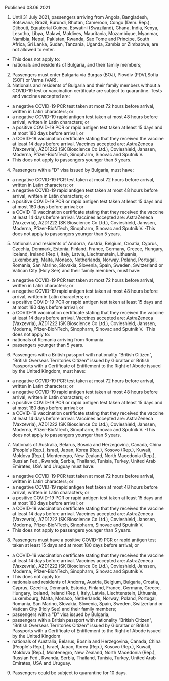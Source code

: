 Published 08.06.2021
1. Until 31 July 2021, passengers arriving from Angola, Bangladesh, Botswana, Brazil, Burundi, Bhutan, Cameroon, Congo (Dem. Rep.), Djibouti, Equatorial Guinea, Eswatini (Swaziland), Ghana, India, Kenya, Lesotho, Libya, Malawi, Maldives, Mauritania, Mozambique, Myanmar, Namibia, Nepal, Pakistan, Rwanda, Sao Tome and Principe, South Africa, Sri Lanka, Sudan, Tanzania, Uganda, Zambia or Zimbabwe, are not allowed to enter.
 - This does not apply to:
 - nationals and residents of Bulgaria, and their family members;
2. Passengers must enter Bulgaria via Burgas (BOJ), Plovdiv (PDV),Sofia (SOF) or Varna (VAR).
3. Nationals and residents of Bulgaria and their family members without a COVID-19 test or vaccination certificate are subject to quarantine. Tests and vaccines accepted are:
 - a negative COVID-19 PCR test taken at most 72 hours before arrival, written in Latin characters; or
 - a negative COVID-19 rapid antigen test taken at most 48 hours before arrival, written in Latin characters; or
 - a positive COVID-19 PCR or rapid antigen test taken at least 15 days and at most 180 days before arrival; or
 - a COVID-19 vaccination certificate stating that they received the vaccine at least 14 days before arrival. Vaccines accepted are: AstraZeneca (Vaxzevria), AZD1222 (SK Bioscience Co Ltd.), Covieshield, Janssen, Moderna, Pfizer-BioNTech, Sinopharm, Sinovac and Sputnik V.
 - This does not apply to passengers younger than 5 years.
4. Passengers with a "D" visa issued by Bulgaria, must have:
 - a negative COVID-19 PCR test taken at most 72 hours before arrival, written in Latin characters; or
 - a negative COVID-19 rapid antigen test taken at most 48 hours before arrival, written in Latin characters; or
 - a positive COVID-19 PCR or rapid antigen test taken at least 15 days and at most 180 days before arrival; or
 - a COVID-19 vaccination certificate stating that they received the vaccine at least 14 days before arrival. Vaccines accepted are: AstraZeneca (Vaxzevria), AZD1222 (SK Bioscience Co Ltd.), Covieshield, Janssen, Moderna, Pfizer-BioNTech, Sinopharm, Sinovac and Sputnik V.
 -This does not apply to passengers younger than 5 years.
5. Nationals and residents of Andorra, Austria, Belgium, Croatia, Cyprus, Czechia, Denmark, Estonia, Finland, France, Germany, Greece, Hungary, Iceland, Ireland (Rep.), Italy, Latvia, Liechtenstein, Lithuania, Luxembourg, Malta, Monaco, Netherlands, Norway, Poland, Portugal, Romania, San Marino, Slovakia, Slovenia, Spain, Sweden, Switzerland or Vatican City (Holy See) and their family members, must have:
 - a negative COVID-19 PCR test taken at most 72 hours before arrival, written in Latin characters; or
 - a negative COVID-19 rapid antigen test taken at most 48 hours before arrival, written in Latin characters; or
 - a positive COVID-19 PCR or rapid antigen test taken at least 15 days and at most 180 days before arrival; or
 - a COVID-19 vaccination certificate stating that they received the vaccine at least 14 days before arrival. Vaccines accepted are: AstraZeneca (Vaxzevria), AZD1222 (SK Bioscience Co Ltd.), Covieshield, Janssen, Moderna, Pfizer-BioNTech, Sinopharm, Sinovac and Sputnik V.
 -This does not apply to:
 - nationals of Romania arriving from Romania. 
 - passengers younger than 5 years.
6. Passengers with a British passport with nationality “British Citizen", “British Overseas Territories Citizen" issued by Gibraltar or British Passports with a Certificate of Entitlement to the Right of Abode issued by the United Kingdom, must have:
 - a negative COVID-19 PCR test taken at most 72 hours before arrival, written in Latin characters; or
 - a negative COVID-19 rapid antigen test taken at most 48 hours before arrival, written in Latin characters; or
 - a positive COVID-19 PCR or rapid antigen test taken at least 15 days and at most 180 days before arrival; or
 - a COVID-19 vaccination certificate stating that they received the vaccine at least 14 days before arrival. Vaccines accepted are: AstraZeneca (Vaxzevria), AZD1222 (SK Bioscience Co Ltd.), Covieshield, Janssen, Moderna, Pfizer-BioNTech, Sinopharm, Sinovac and Sputnik V.
 -This does not apply to passengers younger than 5 years.
7. Nationals of Australia, Belarus, Bosnia and Herzegovina, Canada, China (People's Rep.), Israel, Japan, Korea (Rep.), Kosovo (Rep.), Kuwait, Moldova (Rep.), Montenegro, New Zealand, North Macedonia (Rep.), Russian Fed., Rwanda, Serbia, Thailand, Tunisia, Turkey, United Arab Emirates, USA and Uruguay must have:
 - a negative COVID-19 PCR test taken at most 72 hours before arrival, written in Latin characters; or
 - a negative COVID-19 rapid antigen test taken at most 48 hours before arrival, written in Latin characters; or
 - a positive COVID-19 PCR or rapid antigen test taken at least 15 days and at most 180 days before arrival; or
 - a COVID-19 vaccination certificate stating that they received the vaccine at least 14 days before arrival. Vaccines accepted are: AstraZeneca (Vaxzevria), AZD1222 (SK Bioscience Co Ltd.), Covieshield, Janssen, Moderna, Pfizer-BioNTech, Sinopharm, Sinovac and Sputnik V.
 - This does not apply to passengers younger than 5 years.
8. Passengers must have a positive COVID-19 PCR or rapid antigen test taken at least 15 days and at most 180 days before arrival; or
 - a COVID-19 vaccination certificate stating that they received the vaccine at least 14 days before arrival. Vaccines accepted are: AstraZeneca (Vaxzevria), AZD1222 (SK Bioscience Co Ltd.), Covieshield, Janssen, Moderna, Pfizer-BioNTech, Sinopharm, Sinovac and Sputnik V.
 - This does not apply to:
 - nationals and residents of Andorra, Austria, Belgium, Bulgaria, Croatia, Cyprus, Czechia, Denmark, Estonia, Finland, France, Germany, Greece, Hungary, Iceland, Ireland (Rep.), Italy, Latvia, Liechtenstein, Lithuania, Luxembourg, Malta, Monaco, Netherlands, Norway, Poland, Portugal, Romania, San Marino, Slovakia, Slovenia, Spain, Sweden, Switzerland or Vatican City (Holy See) and their family members;
 - passengers with a "D" visa issued by Bulgaria;
 - passengers with a British passport with nationality “British Citizen", “British Overseas Territories Citizen" issued by Gibraltar or British Passports with a Certificate of Entitlement to the Right of Abode issued by the United Kingdom
 - nationals of Australia, Belarus, Bosnia and Herzegovina, Canada, China (People's Rep.), Israel, Japan, Korea (Rep.), Kosovo (Rep.), Kuwait, Moldova (Rep.), Montenegro, New Zealand, North Macedonia (Rep.), Russian Fed., Rwanda, Serbia, Thailand, Tunisia, Turkey, United Arab Emirates, USA and Uruguay.
9. Passengers could be subject to quarantine for 10 days.

